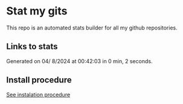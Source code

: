 # Stat my gits

This repo is an automated stats builder for all my github repositories.

## Links to stats


Generated on 04/ 8/2024 at 00:42:03 in 0 min, 2 seconds.

## Install procedure

[See instalation procedure](./src/install.md)
